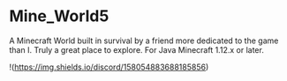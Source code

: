 # Mine_World5
 A Minecraft World built in survival by a friend more dedicated to the game than I. Truly a great place to explore. For Java Minecraft 1.12.x or later. 


!(https://img.shields.io/discord/158054883688185856)
